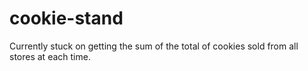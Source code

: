 # cookie-stand

Currently stuck on getting the sum of the total of cookies sold from all stores at each time.
